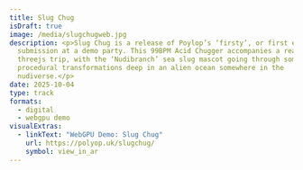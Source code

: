```yaml
---
title: Slug Chug
isDraft: true
image: /media/slugchugweb.jpg
description: <p>Slug Chug is a release of Poylop’s ‘firsty’, or first ever demo
  submission at a demo party. This 99BPM Acid Chugger accompanies a realtime
  threejs trip, with the ‘Nudibranch’ sea slug mascot going through some
  procedural transformations deep in an alien ocean somewhere in the
  nudiverse.</p>
date: 2025-10-04
type: track
formats:
  - digital
  - webgpu demo
visualExtras:
  - linkText: "WebGPU Demo: Slug Chug"
    url: https://polyop.uk/slugchug/
    symbol: view_in_ar
---
```

